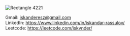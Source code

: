 ![Rectangle 4221](https://github.com/Iskvnder/Iskvnder/assets/100485088/b4f5d37b-f718-44d7-a79f-b9305c53188f)

Gmail: iskanderesz@gmail.com</br>
LinkedIn: https://www.linkedin.com/in/iskandar-rassulov/</br>
Leetcode: https://leetcode.com/iskvnder/
